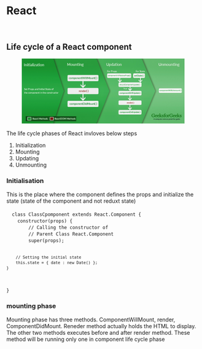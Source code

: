 <h1>React</h1></br>

<h2>Life cycle of a React component</h2>
  <section>
	  <article>
		  <figure>
        <img src="/src/img/lifecycle_reactjs.jpg" />
      </figure>
    </article>
  </section>
  <section> 
  The life cycle phases of React invloves below steps
  <ol>
  <li>Initialization</li>
  <li>Mounting</li>
  <li>Updating</li>
  <li>Unmounting</li>
  </ol>
  </section>
  <section><article>
  <h3>Initialisation</h3>
  This is the place where the component defines the props and initialize the state (state of the component and not reduxt state)
  <br><code>
  class ClassCpomponent extends React.Component { 
    constructor(props) {    
        // Calling the constructor of  
        // Parent Class React.Component 
        super(props);  
          
        // Setting the initial state 
        this.state = { date : new Date() };  
    } 
  } 
  </code></article>
</section>
<section>
<h3>mounting phase</h3>
<article>
Mounting phase has three methods. ComponentWillMount, render, ComponentDidMount. Reneder method actually holds the HTML to display. The other two methods executes before and after render method. These method will be running only one in component life cycle phase
</article>
</section>
